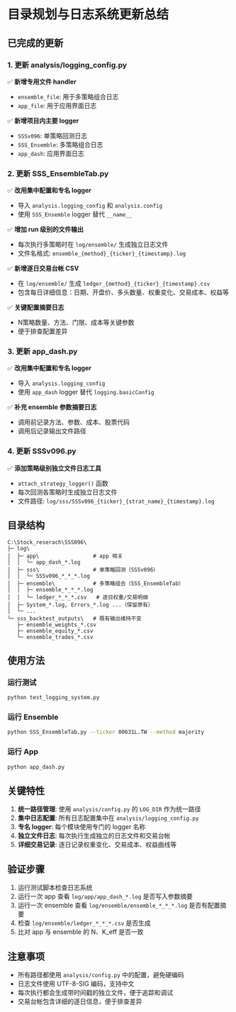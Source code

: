 # 目录规划与日志系统更新总结

## 已完成的更新

### 1. 更新 analysis/logging_config.py

✅ **新增专用文件 handler**
- `ensemble_file`: 用于多策略组合日志
- `app_file`: 用于应用界面日志

✅ **新增项目内主要 logger**
- `SSSv096`: 单策略回测日志
- `SSS_Ensemble`: 多策略组合日志  
- `app_dash`: 应用界面日志

### 2. 更新 SSS_EnsembleTab.py

✅ **改用集中配置和专名 logger**
- 导入 `analysis.logging_config` 和 `analysis.config`
- 使用 `SSS_Ensemble` logger 替代 `__name__`

✅ **增加 run 级别的文件输出**
- 每次执行多策略时在 `log/ensemble/` 生成独立日志文件
- 文件名格式: `ensemble_{method}_{ticker}_{timestamp}.log`

✅ **新增逐日交易台帐 CSV**
- 在 `log/ensemble/` 生成 `ledger_{method}_{ticker}_{timestamp}.csv`
- 包含每日详细信息：日期、开盘价、多头数量、权重变化、交易成本、权益等

✅ **关键配置摘要日志**
- N策略数量、方法、门限、成本等关键参数
- 便于排查配置差异

### 3. 更新 app_dash.py

✅ **改用集中配置和专名 logger**
- 导入 `analysis.logging_config`
- 使用 `app_dash` logger 替代 `logging.basicConfig`

✅ **补充 ensemble 参数摘要日志**
- 调用前记录方法、参数、成本、股票代码
- 调用后记录输出文件路径

### 4. 更新 SSSv096.py

✅ **添加策略级别独立文件日志工具**
- `attach_strategy_logger()` 函数
- 每次回测各策略时生成独立日志文件
- 文件路径: `log/sss/SSSv096_{ticker}_{strat_name}_{timestamp}.log`

## 目录结构

```
C:\Stock_reserach\SSS096\
├─ log\
│  ├─ app\                 # app 相关
│  │  └─ app_dash_*.log
│  ├─ sss\                 # 单策略回测（SSSv096）
│  │  └─ SSSv096_*_*_*.log
│  ├─ ensemble\            # 多策略组合（SSS_EnsembleTab）
│  │  ├─ ensemble_*_*_*.log
│  │  └─ ledger_*_*_*.csv   # 逐日权重/交易明细
│  ├─ System_*.log, Errors_*.log ...（保留原有）
│  └─ ...
└─ sss_backtest_outputs\   # 既有输出维持不变
   ├─ ensemble_weights_*.csv
   ├─ ensemble_equity_*.csv
   └─ ensemble_trades_*.csv
```

## 使用方法

### 运行测试
```bash
python test_logging_system.py
```

### 运行 Ensemble
```bash
python SSS_EnsembleTab.py --ticker 00631L.TW --method majority
```

### 运行 App
```bash
python app_dash.py
```

## 关键特性

1. **统一路径管理**: 使用 `analysis/config.py` 的 `LOG_DIR` 作为统一路径
2. **集中日志配置**: 所有日志配置集中在 `analysis/logging_config.py`
3. **专名 logger**: 每个模块使用专门的 logger 名称
4. **独立文件日志**: 每次执行生成独立的日志文件和交易台帐
5. **详细交易记录**: 逐日记录权重变化、交易成本、权益曲线等

## 验证步骤

1. 运行测试脚本检查日志系统
2. 运行一次 app 查看 `log/app/app_dash_*.log` 是否写入参数摘要
3. 运行一次 ensemble 查看 `log/ensemble/ensemble_*_*_*.log` 是否有配置摘要
4. 检查 `log/ensemble/ledger_*_*_*.csv` 是否生成
5. 比对 app 与 ensemble 的 N、K_eff 是否一致

## 注意事项

- 所有路径都使用 `analysis/config.py` 中的配置，避免硬编码
- 日志文件使用 UTF-8-SIG 编码，支持中文
- 每次执行都会生成带时间戳的独立文件，便于追踪和调试
- 交易台帐包含详细的逐日信息，便于排查差异
